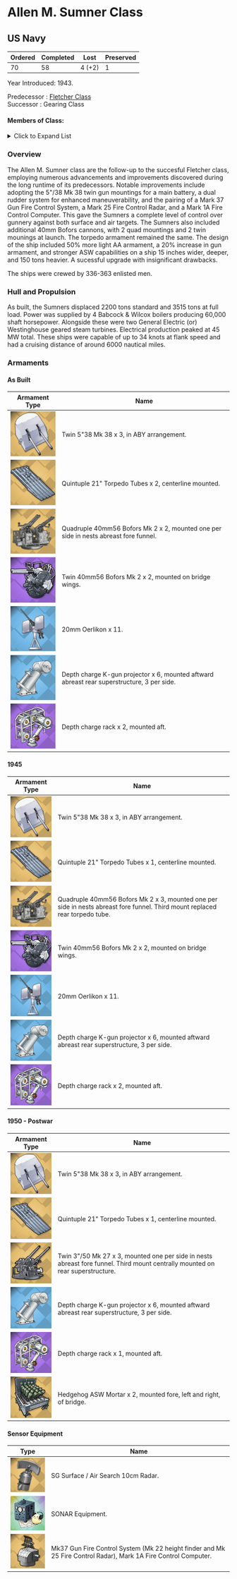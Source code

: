 # Allen M. Sumner Class
## US Navy

Ordered | Completed | Lost | Preserved
 ------ | ------ | ------ | ------ 
70 | 58 | 4 (+2) | 1 <br/>
 
Year Introduced: 1943. <br/>
 
Predecessor : [Fletcher Class](/History/FletcherClass.md)<br/>
Successor : Gearing Class <br/>

#### Members of Class: <br/>
<details>
	<summary>Click to Expand List</summary>
	
Icon | Name | Hull Number | Present
| ------ | ------ | ------ |  ------ |
![AllenMSumner](/Icons/Ship/EagleUnion/AllenMSumner.png) | Allen M. Sumner | DD-692 | Yes <br/>
![UnknownDD](/Icons/Ship/UnknownDD.png) | Moale | DD-693 | No <br/>
![Ingraham](/Icons/Ship/EagleUnion/Ingraham.png) | Ingraham | DD-694 | Yes <br/>
![Cooper](/Icons/Ship/EagleUnion/Cooper.png) | Cooper | DD-695 | Yes <br/>
![UnknownDD](/Icons/Ship/UnknownDD.png) | English | DD-696 | No <br/>
![UnknownDD](/Icons/Ship/UnknownDD.png) | Charles S. Sperry | DD-697 | No <br/>
![UnknownDD](/Icons/Ship/UnknownDD.png) | Ault | DD-698 | No <br/>
![UnknownDD](/Icons/Ship/UnknownDD.png) | Waldron | DD-699 | No <br/>
![UnknownDD](/Icons/Ship/UnknownDD.png) | Haynsworth | DD-700 | No <br/>
![UnknownDD](/Icons/Ship/UnknownDD.png) | John W. Weeks | DD-701 | No <br/>
![UnknownDD](/Icons/Ship/UnknownDD.png) | Hank | DD-702 | No <br/>
![UnknownDD](/Icons/Ship/UnknownDD.png) | Wallace L. Lind | DD-703 | No <br/>
![UnknownDD](/Icons/Ship/UnknownDD.png) | Borie | DD-704 | No <br/>
![UnknownDD](/Icons/Ship/UnknownDD.png) | Compton | DD-705 | No <br/>
![UnknownDD](/Icons/Ship/UnknownDD.png) | Gainhard | DD-706 | No <br/>
![UnknownDD](/Icons/Ship/UnknownDD.png) | Soley | DD-707 | No <br/>
![UnknownDD](/Icons/Ship/UnknownDD.png) | Harlan R. Dickson | DD-708 | No <br/>
![UnknownDD](/Icons/Ship/UnknownDD.png) | Hugh Purvis | DD-709 | No <br/>
![UnknownDD](/Icons/Ship/UnknownDD.png) | Barton | DD-722 | No <br/>
![UnknownDD](/Icons/Ship/UnknownDD.png) | Walke | DD-723 | No <br/>
![UnknownDD](/Icons/Ship/UnknownDD.png) | Laffey | DD-724 | No <br/>
![UnknownDD](/Icons/Ship/UnknownDD.png) | O'Brien | DD-725 | No <br/>
![UnknownDD](/Icons/Ship/UnknownDD.png) | Meredith | DD-726 | No <br/>
![UnknownDD](/Icons/Ship/UnknownDD.png) | De Haven | DD-727 | No <br/>
![UnknownDD](/Icons/Ship/UnknownDD.png) | Mansfield | DD-728 | No <br/>
![UnknownDD](/Icons/Ship/UnknownDD.png) | Lyman K. Swenson | DD-729 | No <br/>
![UnknownDD](/Icons/Ship/UnknownDD.png) | Collett | DD-730 | No <br/>
![UnknownDD](/Icons/Ship/UnknownDD.png) | Maddox | DD-731 | No <br/>
![UnknownDD](/Icons/Ship/UnknownDD.png) | Hyman | DD-732 | No <br/>
![UnknownDD](/Icons/Ship/UnknownDD.png) | Mannert L. Abele | DD-733 | No <br/>
![UnknownDD](/Icons/Ship/UnknownDD.png) | Purdy | DD-734 | No <br/>
![UnknownDD](/Icons/Ship/UnknownDD.png) | Drexler | DD-741 | No <br/>
![UnknownDD](/Icons/Ship/UnknownDD.png) | Blue | DD-744 | No <br/>
![UnknownDD](/Icons/Ship/UnknownDD.png) | Brush | DD-745 | No <br/>
![UnknownDD](/Icons/Ship/UnknownDD.png) | Taussig | DD-746 | No <br/>
![UnknownDD](/Icons/Ship/UnknownDD.png) | Samuel N. Moore | DD-747 | No <br/>
![UnknownDD](/Icons/Ship/UnknownDD.png) | Harry E. Hubbard | DD-748 | No <br/>
![UnknownDD](/Icons/Ship/UnknownDD.png) | Alfred A. Cunningham | DD-752 | No <br/>
![UnknownDD](/Icons/Ship/UnknownDD.png) | John R. Pierce | DD-753 | No <br/>
![UnknownDD](/Icons/Ship/UnknownDD.png) | Frank E. Evans | DD-754 | No <br/>
![UnknownDD](/Icons/Ship/UnknownDD.png) | John A. Bole | DD-755 | No <br/>
![UnknownDD](/Icons/Ship/UnknownDD.png) | Beatty | DD-756 | No <br/>
![UnknownDD](/Icons/Ship/UnknownDD.png) | Putnam | DD-757 | No <br/>
![UnknownDD](/Icons/Ship/UnknownDD.png) | Strong | DD-758 | No <br/>
![UnknownDD](/Icons/Ship/UnknownDD.png) | Lofberg | DD-759 | No <br/>
![UnknownDD](/Icons/Ship/UnknownDD.png) | John W. Thomason | DD-760 | No <br/>
![UnknownDD](/Icons/Ship/UnknownDD.png) | Buck | DD-761 | No <br/>
![UnknownDD](/Icons/Ship/UnknownDD.png) | Henley | DD-762 | No <br/>
![UnknownDD](/Icons/Ship/UnknownDD.png) | Lowry | DD-770 | No <br/>
![UnknownDD](/Icons/Ship/UnknownDD.png) | Hugh W. Hadley | DD-774 | No <br/>
![UnknownDD](/Icons/Ship/UnknownDD.png) | Willard Keith | DD-775 | No <br/>
![UnknownDD](/Icons/Ship/UnknownDD.png) | James C. Owens | DD-776 | No <br/>
![UnknownDD](/Icons/Ship/UnknownDD.png) | Zellars | DD-777 | No <br/>
![UnknownDD](/Icons/Ship/UnknownDD.png) | Massey | DD-778 | No <br/>
![UnknownDD](/Icons/Ship/UnknownDD.png) | Douglas H. Fox | DD-779 | No <br/>
![UnknownDD](/Icons/Ship/UnknownDD.png) | Stormes | DD-780 | No <br/>
![UnknownDD](/Icons/Ship/UnknownDD.png) | Robert K. Huntington | DD-781 | No <br/>
![UnknownDD](/Icons/Ship/UnknownDD.png) | Bristol | DD-857 | No <br/>

</details>

### Overview

The Allen M. Sumner class are the follow-up to the succesful Fletcher class, employing numerous advancements and improvements discovered during the long runtime of its predecessors. Notable improvements include adopting the 5"/38 Mk 38 twin gun mountings for a main battery, a dual rudder system for enhanced maneuverability, and the pairing of a Mark 37 Gun Fire Control System, a Mark 25 Fire Control Radar, and a Mark 1A Fire Control Computer. This gave the Sumners a complete level of control over gunnery against both surface and air targets. The Sumners also included additional 40mm Bofors cannons, with 2 quad mountings and 2 twin mounings at launch. The torpedo armament remained the same. The design of the ship included 50% more light AA armament, a 20% increase in gun armament, and stronger ASW capabilities on a ship 15 inches wider, deeper, and 150 tons heavier. A sucessful upgrade with insignificant drawbacks.

The ships were crewed by 336-363 enlisted men. <br/>

### Hull and Propulsion

As built, the Sumners displaced 2200 tons standard and 3515 tons at full load. Power was supplied by 4 Babcock & Wilcox boilers producing 60,000 shaft horsepower. Alongside these were two General Electric (or) Westinghouse geared steam turbines. Electrical production peaked at 45 MW total. These ships were capable of up to 34 knots at flank speed and had a cruising distance of around 6000 nautical miles.

### Armaments

#### As Built

Armament Type | Name |
 ------ | ------ |
![Twin5in38](/Icons/Equipment/Guns/DD/5in38Mk38.png) | Twin 5"38 Mk 38 x 3, in ABY arrangement.
![Quintuple21in](/Icons/Equipment/Torpedo/Surface/21inQuintupleUSN.png) | Quintuple 21" Torpedo Tubes x 2, centerline mounted.
![Quad40mmBofors](/Icons/Equipment/AA/Quad40mmUSN.png) | Quadruple 40mm56 Bofors Mk 2 x 2, mounted one per side in nests abreast fore funnel.
![Twin40mmBofors](/Icons/Equipment/AA/Twin40mmUSN.png) | Twin 40mm56 Bofors Mk 2 x 2, mounted on bridge wings.
![20mmOerlikon](/Icons/Equipment/AA/20mmOerlikon.png) | 20mm Oerlikon x 11.
![DC](/Icons/Equipment/Auxiliary/DepthCharge.png) | Depth charge K-gun projector x 6, mounted aftward abreast rear superstructure, 3 per side.
![ImprovedDC](/Icons/Equipment/Auxiliary/ImprovedDepthCharge.png) | Depth charge rack x 2, mounted aft. <br/>

#### 1945

Armament Type | Name |
 ------ | ------ |
![Twin5in38](/Icons/Equipment/Guns/DD/5in38Mk38.png) | Twin 5"38 Mk 38 x 3, in ABY arrangement.
![Quintuple21in](/Icons/Equipment/Torpedo/Surface/21inQuintupleUSN.png) | Quintuple 21" Torpedo Tubes x 1, centerline mounted.
![Quad40mmBofors](/Icons/Equipment/AA/Quad40mmUSN.png) | Quadruple 40mm56 Bofors Mk 2 x 3, mounted one per side in nests abreast fore funnel. Third mount replaced rear torpedo tube.
![Twin40mmBofors](/Icons/Equipment/AA/Twin40mmUSN.png) | Twin 40mm56 Bofors Mk 2 x 2, mounted on bridge wings.
![20mmOerlikon](/Icons/Equipment/AA/20mmOerlikon.png) | 20mm Oerlikon x 11.
![DC](/Icons/Equipment/Auxiliary/DepthCharge.png) | Depth charge K-gun projector x 6, mounted aftward abreast rear superstructure, 3 per side.
![ImprovedDC](/Icons/Equipment/Auxiliary/ImprovedDepthCharge.png) | Depth charge rack x 2, mounted aft. <br/>

#### 1950 - Postwar

Armament Type | Name |
 ------ | ------ |
![Twin5in38](/Icons/Equipment/Guns/DD/5in38Mk38.png) | Twin 5"38 Mk 38 x 3, in ABY arrangement.
![Quintuple21in](/Icons/Equipment/Torpedo/Surface/21inQuintupleUSN.png) | Quintuple 21" Torpedo Tubes x 1, centerline mounted.
![3in50Mk27](/Icons/Equipment/AA/3in50Mk27.png) | Twin 3"/50 Mk 27 x 3, mounted one per side in nests abreast fore funnel. Third mount centrally mounted on rear superstructure.
![DC](/Icons/Equipment/Auxiliary/DepthCharge.png) | Depth charge K-gun projector x 6, mounted aftward abreast rear superstructure, 3 per side.
![ImprovedDC](/Icons/Equipment/Auxiliary/ImprovedDepthCharge.png) | Depth charge rack x 1, mounted aft. <br/>
![Hedgehog](/Icons/Equipment/Auxiliary/Hedgehog.png) | Hedgehog ASW Mortar x 2, mounted fore, left and right, of bridge. <br/>


#### Sensor Equipment

Type | Name |
 ------ | ------ |
![SGRadar](/Icons/Equipment/Auxiliary/SGRadar.png) | SG Surface / Air Search 10cm Radar. <br/>
![OldSonar](/Icons/Equipment/Auxiliary/OldSonar.png) | SONAR Equipment. <br/>
![Mk33](/Icons/Equipment/Auxiliary/Mk33FireDirector.png) | Mk37 Gun Fire Control System (Mk 22 height finder and Mk 25 Fire Control Radar), Mark 1A Fire Control Computer.<br/>